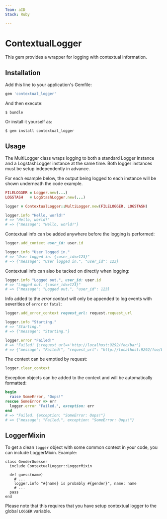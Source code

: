 ```yaml
---
Team: aID
Stack: Ruby

---
```

<!--(Maintained Duplo labels above. Read more on http://info.api.no/handbook/guidelines/GitHub-guidelines.html)-->

# ContextualLogger

This gem provides a wrapper for logging with contextual information.

## Installation

Add this line to your application's Gemfile:

```ruby
gem 'contextual_logger'
```

And then execute:

    $ bundle

Or install it yourself as:

    $ gem install contextual_logger

## Usage

The MultiLogger class wraps logging to both a standard Logger instance
and a LogstashLogger instance at the same time. Both logger instances
must be setup independently in advance.

For each example below, the output being logged to each instance will be
shown underneath the code example.

```ruby
FILELOGGER = Logger.new(...)
LOGSTASH   = LogStashLogger.new(...)

logger = ContextualLogger::MultiLogger.new(FILELOGGER, LOGSTASH)

logger.info "Hello, world!"
# => "Hello, world!"
# => {"message": "Hello, world!"}
```

Contextual info can be added anywhere before the logging is performed:
```ruby
logger.add_context user_id: user.id

logger.info "User logged in."
# => "User logged in. {:user_id=>123}"
# => {"message": "User logged in.", "user_id": 123}
```

Contextual info can also be tacked on directly when logging:
```ruby
logger.info "Logged out.", user_id: user.id
# => "Logged out. {:user_id=>123}"
# => {"message": "Logged out.", "user_id": 123}
```

Info added to the _error context_ will only be appended to log events
with severities of `error` or `fatal`:
```ruby
logger.add_error_context request_url: request.request_url

logger.info "Starting."
# => "Starting."
# => {"message": "Starting."}

logger.error "Failed!"
# => "Failed! {:request_url=>'http://localhost:9292/foo/bar'}
# => {"message": "Failed!", "request_url": "http://localhost:9292/foo/bar"}
```

The context can be emptied by request:
```ruby
logger.clear_context
```

Exception objects can be added to the context and will be automatically formatted:
```ruby
begin
  raise SomeError, "Oops!"
rescue SomeError => err
  logger.error "Failed.", exception: err
end
# => "Failed. {exception: "SomeError: Oops!"}
# => {"message": "Failed.", exception: "SomeError: Oops!"}
```

## LoggerMixin
To get a clean `logger` object with some common context in your code, you can
include LoggerMixin. Example:
```
class GenderGuesser
  include ContextualLogger::LoggerMixin

  def guess(name)
    # ...
    logger.info "#{name} is probably #{gender}", name: name
    # ...
  pass
end
```

Please note that this requires that you have setup contextual logger to the
global `LOGGER` variable.
